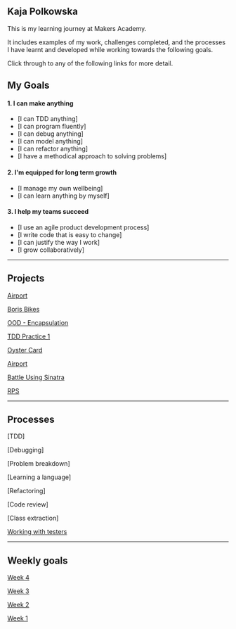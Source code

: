 ## Kaja Polkowska ##

This is my learning journey at Makers Academy.

It includes examples of my work, challenges completed, and the processes I have learnt and developed while working towards the following goals.

Click through to any of the following links for more detail.


## My Goals

#### 1. I can make anything

- [I can TDD anything]
- [I can program fluently]
- [I can debug anything]
- [I can model anything]
- [I can refactor anything]
- [I have a methodical approach to solving problems]

#### 2. I'm equipped for long term growth

- [I manage my own wellbeing]
- [I can learn anything by myself]

#### 3. I help my teams succeed

- [I use an agile product development process]
- [I write code that is easy to change]
- [I can justify the way I work]
- [I grow collaboratively]

------

## Projects


[Airport](https://github.com/KajaMaria/airport_challenge)

[Boris Bikes](https://github.com/KajaMaria/boris_bikes)

[OOD - Encapsulation](https://github.com/KajaMaria/takeaway-challenge)

[TDD Practice 1](https://github.com/KajaMaria/TDD_Ruby_Students_names_and_motivation)

[Oyster Card](https://github.com/KajaMaria/Oystercard)

[Airport](https://github.com/KajaMaria/airport_challenge)

[Battle Using Sinatra](https://github.com/KajaMaria/battle)

[RPS](https://github.com/KajaMaria/rps-challenge)


------

## Processes

[TDD]

[Debugging]

[Problem breakdown]

[Learning a language]

[Refactoring]

[Code review]

[Class extraction]

[Working with testers](https://github.com/KajaMaria/Portfolio)

------

## Weekly goals

[Week 4](https://github.com/KajaMaria/Portfolio/blob/master/Week%20README/Week4.md)

[Week 3](https://github.com/KajaMaria/Portfolio/blob/master/Week%20README/Week3.md)

[Week 2](https://github.com/KajaMaria/Portfolio/blob/master/Week%20README/Week2.md)

[Week 1](https://github.com/KajaMaria/Portfolio/blob/master/Week%20README/Week1.md)
